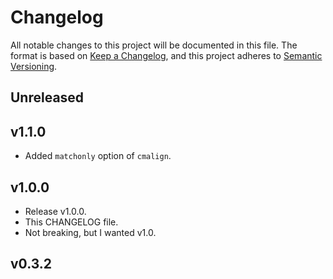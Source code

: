 # Changelog

All notable changes to this project will be documented in this file. The format is based on [Keep a Changelog](https://keepachangelog.com/en/1.0.0/), and this project adheres to [Semantic Versioning](https://semver.org/spec/v2.0.0.html).

## Unreleased

## v1.1.0

- Added `matchonly` option of `cmalign`.

## v1.0.0

- Release v1.0.0.
- This CHANGELOG file.
- Not breaking, but I wanted v1.0.

## v0.3.2
